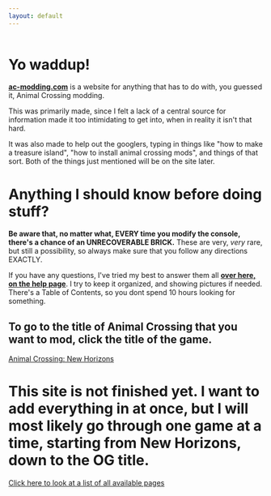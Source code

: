 ```yaml
---
layout: default
---
```


<header>
  <title>Main Page</title>
</header>

# Yo waddup!
[**ac-modding.com**](https://ac-modding.com/) is a website for anything that has to do with, you guessed it, Animal Crossing modding. 

This was primarily made, since I felt a lack of a central source for information made it too intimidating to get into, when in reality it isn't that hard.

It was also made to help out the googlers, typing in things like "how to make a treasure island", "how to install animal crossing mods", and things of that sort. Both of the things just mentioned will be on the site later.

# Anything I should know before doing stuff?
**Be aware that, no matter what, EVERY time you modify the console, there's a chance of an UNRECOVERABLE BRICK.** These are very, *very* rare, but still a possibility, so always make sure that you follow any directions EXACTLY.

If you have any questions, I've tried my best to answer them all **[over here, on the help page](/help)**. I try to keep it organized, and showing pictures if needed. There's a Table of Contents, so you dont spend 10 hours looking for something.


## To go to the title of Animal Crossing that you want to mod, click the title of the game.
[Animal Crossing: New Horizons](/ACNH)

# **This site is not finished yet. I want to add everything in at once, but I will most likely go through one game at a time, starting from New Horizons, down to the OG title.**

[Click here to look at a list of all available pages](219.md)
